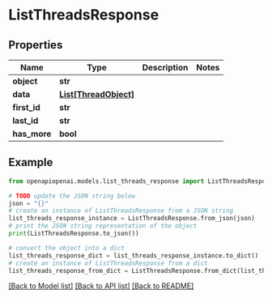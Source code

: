 # ListThreadsResponse


## Properties

Name | Type | Description | Notes
------------ | ------------- | ------------- | -------------
**object** | **str** |  | 
**data** | [**List[ThreadObject]**](ThreadObject.md) |  | 
**first_id** | **str** |  | 
**last_id** | **str** |  | 
**has_more** | **bool** |  | 

## Example

```python
from openapiopenai.models.list_threads_response import ListThreadsResponse

# TODO update the JSON string below
json = "{}"
# create an instance of ListThreadsResponse from a JSON string
list_threads_response_instance = ListThreadsResponse.from_json(json)
# print the JSON string representation of the object
print(ListThreadsResponse.to_json())

# convert the object into a dict
list_threads_response_dict = list_threads_response_instance.to_dict()
# create an instance of ListThreadsResponse from a dict
list_threads_response_from_dict = ListThreadsResponse.from_dict(list_threads_response_dict)
```
[[Back to Model list]](../README.md#documentation-for-models) [[Back to API list]](../README.md#documentation-for-api-endpoints) [[Back to README]](../README.md)


